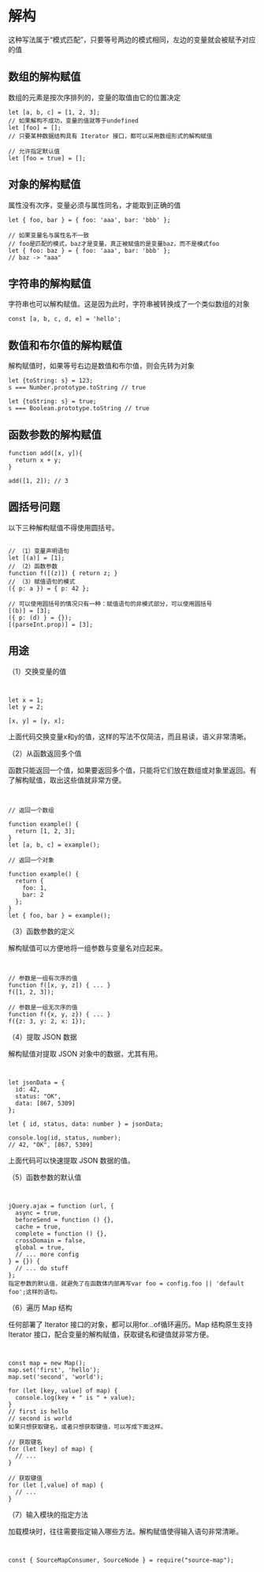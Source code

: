 # 解构
这种写法属于“模式匹配”，只要等号两边的模式相同，左边的变量就会被赋予对应的值
## 数组的解构赋值
数组的元素是按次序排列的，变量的取值由它的位置决定
```ecmascript 6
let [a, b, c] = [1, 2, 3];
// 如果解构不成功，变量的值就等于undefined
let [foo] = [];
// 只要某种数据结构具有 Iterator 接口，都可以采用数组形式的解构赋值

// 允许指定默认值
let [foo = true] = [];
```

## 对象的解构赋值
属性没有次序，变量必须与属性同名，才能取到正确的值
```ecmascript 6
let { foo, bar } = { foo: 'aaa', bar: 'bbb' };

// 如果变量名与属性名不一致
// foo是匹配的模式，baz才是变量。真正被赋值的是变量baz，而不是模式foo
let { foo: baz } = { foo: 'aaa', bar: 'bbb' };
// baz -> "aaa"
```
## 字符串的解构赋值
字符串也可以解构赋值。这是因为此时，字符串被转换成了一个类似数组的对象
```ecmascript 6
const [a, b, c, d, e] = 'hello';

```
## 数值和布尔值的解构赋值
解构赋值时，如果等号右边是数值和布尔值，则会先转为对象
```ecmascript 6
let {toString: s} = 123;
s === Number.prototype.toString // true

let {toString: s} = true;
s === Boolean.prototype.toString // true
```
## 函数参数的解构赋值
```ecmascript 6
function add([x, y]){
  return x + y;
}

add([1, 2]); // 3
```
## 圆括号问题
以下三种解构赋值不得使用圆括号。
```ecmascript 6

// （1）变量声明语句
let [(a)] = [1];
// （2）函数参数
function f([(z)]) { return z; }
// （3）赋值语句的模式
({ p: a }) = { p: 42 };

// 可以使用圆括号的情况只有一种：赋值语句的非模式部分，可以使用圆括号
[(b)] = [3];
({ p: (d) } = {});
[(parseInt.prop)] = [3];

```

## 用途

（1）交换变量的值

```ecmascript 6


let x = 1;
let y = 2;

[x, y] = [y, x];
```

上面代码交换变量x和y的值，这样的写法不仅简洁，而且易读，语义非常清晰。

（2）从函数返回多个值

函数只能返回一个值，如果要返回多个值，只能将它们放在数组或对象里返回。有了解构赋值，取出这些值就非常方便。
```ecmascript 6


// 返回一个数组

function example() {
  return [1, 2, 3];
}
let [a, b, c] = example();

// 返回一个对象

function example() {
  return {
    foo: 1,
    bar: 2
  };
}
let { foo, bar } = example();
```
（3）函数参数的定义

解构赋值可以方便地将一组参数与变量名对应起来。
```ecmascript 6


// 参数是一组有次序的值
function f([x, y, z]) { ... }
f([1, 2, 3]);

// 参数是一组无次序的值
function f({x, y, z}) { ... }
f({z: 3, y: 2, x: 1});
```
（4）提取 JSON 数据

解构赋值对提取 JSON 对象中的数据，尤其有用。
```ecmascript 6


let jsonData = {
  id: 42,
  status: "OK",
  data: [867, 5309]
};

let { id, status, data: number } = jsonData;

console.log(id, status, number);
// 42, "OK", [867, 5309]
```
上面代码可以快速提取 JSON 数据的值。

（5）函数参数的默认值
```ecmascript 6


jQuery.ajax = function (url, {
  async = true,
  beforeSend = function () {},
  cache = true,
  complete = function () {},
  crossDomain = false,
  global = true,
  // ... more config
} = {}) {
  // ... do stuff
};
指定参数的默认值，就避免了在函数体内部再写var foo = config.foo || 'default foo';这样的语句。
```

（6）遍历 Map 结构

任何部署了 Iterator 接口的对象，都可以用for...of循环遍历。Map 结构原生支持 Iterator 接口，配合变量的解构赋值，获取键名和键值就非常方便。
```ecmascript 6


const map = new Map();
map.set('first', 'hello');
map.set('second', 'world');

for (let [key, value] of map) {
  console.log(key + " is " + value);
}
// first is hello
// second is world
如果只想获取键名，或者只想获取键值，可以写成下面这样。

// 获取键名
for (let [key] of map) {
  // ...
}

// 获取键值
for (let [,value] of map) {
  // ...
}
```
（7）输入模块的指定方法

加载模块时，往往需要指定输入哪些方法。解构赋值使得输入语句非常清晰。
```ecmascript 6


const { SourceMapConsumer, SourceNode } = require("source-map");
```
